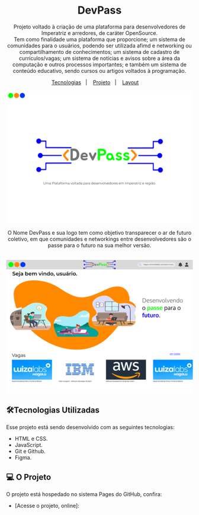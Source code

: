 <h1 align="center"> DevPass </h1>

<p align="center">
Projeto voltado à criação de uma plataforma para desenvolvedores de Imperatriz e arredores, de caráter OpenSource. <br/> Tem como finalidade uma plataforma que proporcione; um sistema de comunidades para o usuários, podendo ser utilizada afimd e networking ou compartilhamento de conhecimentos; um sistema de cadastro de currículos/vagas; um sistema de notícias e avisos sobre a área da computação e outros processos importantes; e também um sistema de conteúdo educativo, sendo cursos ou artigos voltados à programação.
</p>


<p align="center">
  <a href="#-tecnologias">Tecnologias</a>&nbsp;&nbsp;&nbsp;|&nbsp;&nbsp;&nbsp;
  <a href="#-projeto">Projeto</a>&nbsp;&nbsp;&nbsp;|&nbsp;&nbsp;&nbsp;
  <a href="#-layout">Layout</a>&nbsp;&nbsp;&nbsp;&nbsp;&nbsp;&nbsp;
</p>

<p align="center">
  <img src ="./Pages/Src/ReadmeImgs/desktopreadme.jpg">
  <p align="center">O Nome DevPass e sua logo tem como objetivo transparecer o ar de futuro coletivo, em que comunidades e networkings entre desenvolvedores são o passe para o futuro na sua melhor versão.</p><br>

  <img src="Pages/Src/ReadmeImgs/HOMEPAGEDESKTOP.jpg">

</p>

##  🛠️Tecnologias Utilizadas

Esse projeto está sendo desenvolvido com as seguintes tecnologias:

- HTML e CSS.
- JavaScript.
- Git e Github.
- Figma.

## 💻  O Projeto

O projeto está hospedado no sistema Pages do GitHub, confira:

- [Acesse o projeto, online]:

#
